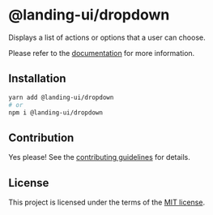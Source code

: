 # @landing-ui/dropdown

Displays a list of actions or options that a user can choose.

Please refer to the [documentation](https://nextui.org/docs/components/dropdown) for more information.

## Installation

```sh
yarn add @landing-ui/dropdown
# or
npm i @landing-ui/dropdown
```

## Contribution

Yes please! See the
[contributing guidelines](https://github.com/PanagiotisPitsikoulis/landing.ui/blob/master/CONTRIBUTING.md)
for details.

## License

This project is licensed under the terms of the
[MIT license](https://github.com/PanagiotisPitsikoulis/landing.ui/blob/master/LICENSE).
